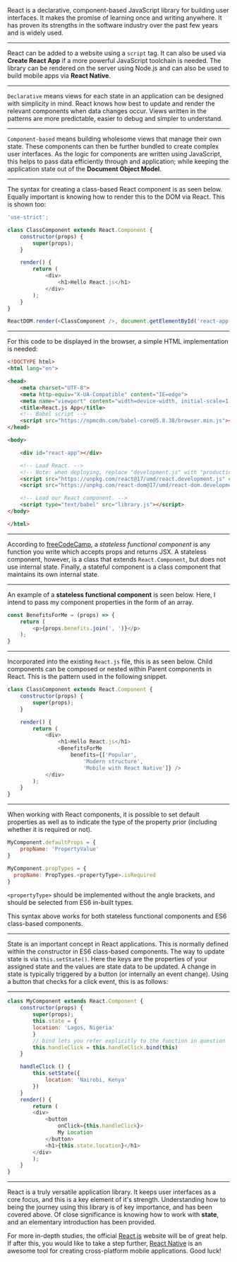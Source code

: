 React is a declarative, component-based JavaScript library for building user interfaces. It makes the promise of learning once and writing anywhere. It has proven its strengths in the software industry over the past few years and is widely used.

---

React can be added to a website using a `script` tag. It can also be used via **Create React App** if a more powerful JavaScript toolchain is needed. The library can be rendered on the server using Node.js and can also be used to build mobile apps via **React Native**.

---

`Declarative` means views for each state in an application can be designed with simplicity in mind. React knows how best to update and render the relevant components when data changes occur. Views written in the patterns are more predictable, easier to debug and simpler to understand.

---

`Component-based` means building wholesome views that manage their own state. These components can then be further bundled to create complex user interfaces. As the logic for components are written using JavaScript, this helps to pass data efficiently through and application; while keeping the application state out of the **Document Object Model**.

---

The syntax for creating a class-based React component is as seen below. Equally important is knowing how to render this to the DOM via React. This is shown too:

```js
'use-strict';

class ClassComponent extends React.Component {
    constructor(props) {
        super(props);
    }

    render() {
        return (
            <div>
                <h1>Hello React.js</h1>
            </div>
        );
    }
}

ReactDOM.render(<ClassComponent />, document.getElementById('react-app'));
```

---

For this code to be displayed in the browser, a simple HTML implementation is needed:

```html
<!DOCTYPE html>
<html lang="en">

<head>
    <meta charset="UTF-8">
    <meta http-equiv="X-UA-Compatible" content="IE=edge">
    <meta name="viewport" content="width=device-width, initial-scale=1.0">
    <title>React.js App</title>
    <!-- Babel script -->
    <script src="https://npmcdn.com/babel-core@5.8.38/browser.min.js"></script>
</head>

<body>

    <div id="react-app"></div>

    <!-- Load React. -->
    <!-- Note: when deploying, replace "development.js" with "production.min.js". -->
    <script src="https://unpkg.com/react@17/umd/react.development.js" crossorigin></script>
    <script src="https://unpkg.com/react-dom@17/umd/react-dom.development.js" crossorigin></script>

    <!-- Load our React component. -->
    <script type="text/babel" src="library.js"></script>
</body>

</html>
```

---

According to [freeCodeCamp](https://www.freecodecamp.org/learn/front-end-libraries/#react), a _stateless functional component_ is any function you write which accepts props and returns JSX. A stateless component, however, is a class that extends `React.Component`, but does not use internal state. Finally, a stateful component is a class component that maintains its own internal state.

---

An example of a **stateless functional component** is seen below. Here, I intend to pass my component properties in the form of an array.

```js
const BenefitsForMe = (props) => {
    return (
        <p>{props.benefits.join(', ')}</p>
    );
}
```

---

Incorporated into the existing `React.js` file, this is as seen below. Child components can be composed or nested within Parent components in React. This is the pattern used in the following snippet.

```js
class ClassComponent extends React.Component {
    constructor(props) {
        super(props);
    }

    render() {
        return (
            <div>
                <h1>Hello React.js</h1>
                <BenefitsForMe 
                    benefits={['Popular', 
                        'Modern structure', 
                        'Mobile with React Native']} />
            </div>
        );
    }
}
```

---

When working with React components, it is possible to set default properties as well as to indicate the type of the property prior (including whether it is required or not).

```js
MyComponent.defaultProps = {
    propName: 'PropertyValue'
}

MyComponent.propTypes = {
  propName: PropTypes.<propertyType>.isRequired
}
```

`<propertyType>` should be implemented without the angle brackets, and should be selected from ES6 in-built types.

This syntax above works for both stateless functional components and ES6 class-based components.

---

State is an important concept in React applications. This is normally defined within the constructor in ES6 class-based components. The way to update state is via `this.setState()`. Here the keys are the properties of your assigned state and the values are state data to be updated. A change in state is typically triggered by a button (or internally an event change). Using a button that checks for a click event, this is as follows:

---

```js
class MyComponent extends React.Component {
    constructor(props) {
        super(props);
        this.state = {
        location: 'Lagos, Nigeria'
        }
        // bind lets you refer explicitly to the function in question
        this.handleClick = this.handleClick.bind(this)
    }

    handleClick () {
        this.setState({
            location: 'Nairobi, Kenya'
        })
    }
    render() {
        return (
        <div>
            <button 
                onClick={this.handleClick}>
                My Location
            </button>
            <h1>{this.state.location}</h1>
        </div>
        );
    }
}
```

---

React is a truly versatile application library. It keeps user interfaces as a core focus, and this is a key element of it's strength. Understanding how to being the journey using this library is of key importance, and has been covered above. Of close significance is knowing how to work with **state**, and an elementary introduction has been provided.

For more in-depth studies, the official [React.js](https://reactjs.org/) website will be of great help. If after this, you would like to take a step further, [React Native](https://reactnative.dev/) is an awesome tool for creating cross-platform mobile applications. Good luck!
